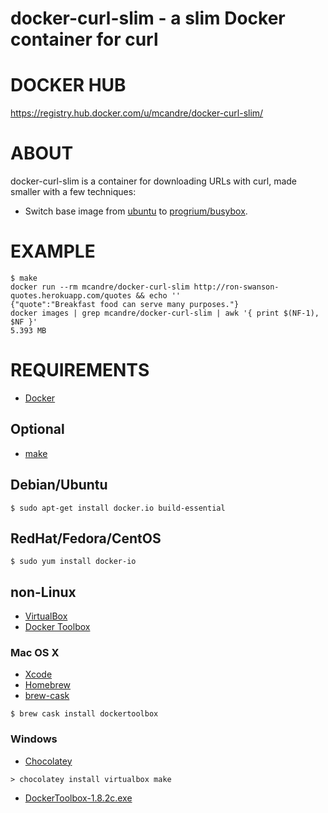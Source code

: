# docker-curl-slim - a slim Docker container for curl

# DOCKER HUB

https://registry.hub.docker.com/u/mcandre/docker-curl-slim/

# ABOUT

docker-curl-slim is a container for downloading URLs with curl, made smaller with a few techniques:

* Switch base image from [ubuntu](https://registry.hub.docker.com/_/ubuntu/) to [progrium/busybox](https://registry.hub.docker.com/u/progrium/busybox/).

# EXAMPLE

```
$ make
docker run --rm mcandre/docker-curl-slim http://ron-swanson-quotes.herokuapp.com/quotes && echo ''
{"quote":"Breakfast food can serve many purposes."}
docker images | grep mcandre/docker-curl-slim | awk '{ print $(NF-1), $NF }'
5.393 MB
```

# REQUIREMENTS

* [Docker](https://www.docker.com/)

## Optional

* [make](http://www.gnu.org/software/make/)

## Debian/Ubuntu

```
$ sudo apt-get install docker.io build-essential
```

## RedHat/Fedora/CentOS

```
$ sudo yum install docker-io
```

## non-Linux

* [VirtualBox](https://www.virtualbox.org/)
* [Docker Toolbox](https://www.docker.com/toolbox)

### Mac OS X

* [Xcode](http://itunes.apple.com/us/app/xcode/id497799835?ls=1&mt=12)
* [Homebrew](http://brew.sh/)
* [brew-cask](http://caskroom.io/)

```
$ brew cask install dockertoolbox
```

### Windows

* [Chocolatey](https://chocolatey.org/)

```
> chocolatey install virtualbox make
```

* [DockerToolbox-1.8.2c.exe](https://github.com/docker/toolbox/releases/download/v1.8.2c/DockerToolbox-1.8.2c.exe)

